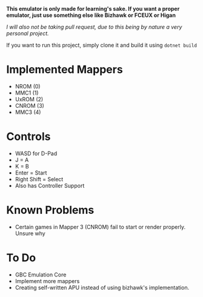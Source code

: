 **This emulator is only made for learning's sake. If you want a proper emulator, just use something else like Bizhawk or FCEUX or Higan**

*I will also not be taking pull request, due to this being by nature a very personal project.*

If you want to run this project, simply clone it and build it using `dotnet build`

# Implemented Mappers
- NROM (0)
- MMC1 (1)
- UxROM (2)
- CNROM (3)
- MMC3 (4)


# Controls
- WASD for D-Pad
- J = A
- K = B
- Enter = Start
- Right Shift = Select
- Also has Controller Support

# Known Problems
- Certain games in Mapper 3 (CNROM) fail to start or render properly. Unsure why

# To Do
- GBC Emulation Core
- Implement more mappers
- Creating self-written APU instead of using bizhawk's implementation.
